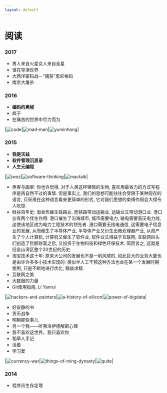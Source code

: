 ```yaml
---
layout: default
---
```


# 阅读

### 2017
+ 男人来自火星女人来自金星
+ 谁在导演世界
+ 大西洋密码战－“捕获”恩尼格码
+ 南京大屠杀

### 2016
+ **编码的奥秘**
+ 疯子
+ 在痛苦的世界中尽力而为

|![code](./code.jpg?raw=true)|![mad-man](./mad-man.jpg?raw=true)|![yuminhong](./try-your-best-in-the-hard-world.jpg?raw=true)|

### 2015
+ **我是沃兹**
+ **软件管理沉思录**
+ **人生元编程**

|![iwoz](./iwoz.jpg?raw=true)|![software-thinking](./software-thinking.jpg?raw=true)|![mactalk](./mactalk.jpg?raw=true)|

+ 黑客与画家: 你也许觉得, 对于人类这样懒惰的生物, 喜欢用最省力的方式写程序是再自然不过的事情. 但是事实上, 我们的思想可能往往会受限于某种现存的语言, 只采用在这种语言看来更简单的形式, 它对我们思想的束缚作用会大得令人吃惊.
+ 硅谷百年史: 淘金热催生铁路业, 而铁路带动运输业, 运输业又带动港口业. 港口业有两个伴生作用: 港口催生了沿海城市, 城市需要电力, 输电需要高压电力线, 这使该地区成为电力工程技术的领先者. 港口需要无线电通信, 这需要电子信息业的发展, 从而催生了半导体产业, 半导体产业又衍生出微处理器产业, 从而产生了个人计算机, 计算机又催生了软件业, 软件业又得益于互联网, 互联网巨头们创造了巨额财富之后, 又投资于生物科技和绿色环保技术. 简而言之, 这就是旧金山湾区整个20世纪的历史.
+ 淘宝技术这十年: 原来大公司的发展也不是一帆风顺的, 如此巨大的业务大厦也是由许许多多小技术实现的: 类似半人工干预这种方法也会在某一个发展时期使用, 只是不断地进行优化, 精益求精.
+ 互联网之美
+ 大数据的力量
+ Git使用指南, Li Yanrui

|![hackers-and-painters](./hackers-and-painters.jpg?raw=true)|![a-history-of-silicon](./a-history-of-silicon.jpg?raw=true)|![power-of-bigdata](./power-of-bigdata.jpg?raw=true)|

+ 好安静的书
+ 货币战争
+ 明朝那些事儿
+ 另一个我——听弗洛伊德解密心理
+ 我不喜欢这世界，我只喜欢你
+ 稻草人手记
+ 活着
+ 学习爱

|![currency-war](./currency-war.jpg?raw=true)|![things-of-ming-dynasty](./things-of-ming-dynasty.jpg?raw=true)|![quite](./quite.jpg?raw=true)|


### 2014
+ 程序员生存定理

